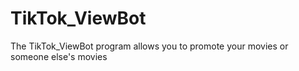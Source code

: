 # TikTok_ViewBot
The TikTok_ViewBot program allows you to promote your movies or someone else's movies
